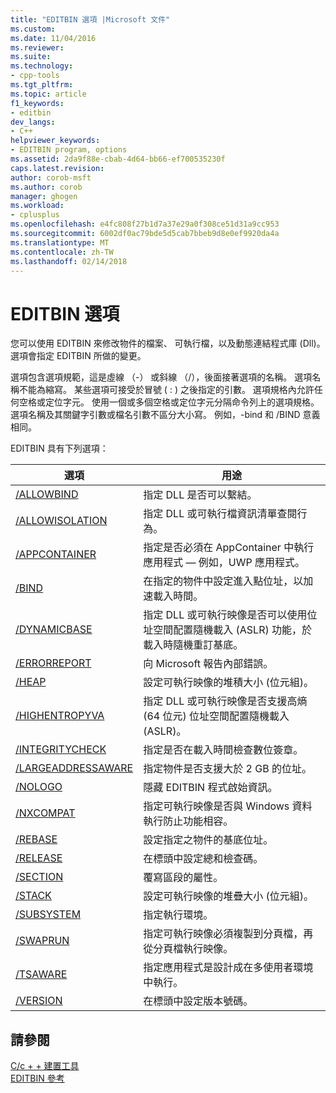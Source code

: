 ```yaml
---
title: "EDITBIN 選項 |Microsoft 文件"
ms.custom: 
ms.date: 11/04/2016
ms.reviewer: 
ms.suite: 
ms.technology:
- cpp-tools
ms.tgt_pltfrm: 
ms.topic: article
f1_keywords:
- editbin
dev_langs:
- C++
helpviewer_keywords:
- EDITBIN program, options
ms.assetid: 2da9f88e-cbab-4d64-bb66-ef700535230f
caps.latest.revision: 
author: corob-msft
ms.author: corob
manager: ghogen
ms.workload:
- cplusplus
ms.openlocfilehash: e4fc808f27b1d7a37e29a0f308ce51d31a9cc953
ms.sourcegitcommit: 6002df0ac79bde5d5cab7bbeb9d8e0ef9920da4a
ms.translationtype: MT
ms.contentlocale: zh-TW
ms.lasthandoff: 02/14/2018
---
```

# <a name="editbin-options"></a>EDITBIN 選項
您可以使用 EDITBIN 來修改物件的檔案、 可執行檔，以及動態連結程式庫 (Dll)。 選項會指定 EDITBIN 所做的變更。  
  
 選項包含選項規範，這是虛線 （-） 或斜線 （/），後面接著選項的名稱。 選項名稱不能為縮寫。 某些選項可接受於冒號 ( : ) 之後指定的引數。 選項規格內允許任何空格或定位字元。 使用一個或多個空格或定位字元分隔命令列上的選項規格。 選項名稱及其關鍵字引數或檔名引數不區分大小寫。 例如，-bind 和 /BIND 意義相同。  
  
 EDITBIN 具有下列選項：  
  
|選項|用途|  
|------------|-------------|  
|[/ALLOWBIND](../../build/reference/allowbind.md)|指定 DLL 是否可以繫結。|  
|[/ALLOWISOLATION](../../build/reference/allowisolation.md)|指定 DLL 或可執行檔資訊清單查閱行為。|  
|[/APPCONTAINER](../../build/reference/appcontainer.md)|指定是否必須在 AppContainer 中執行應用程式 — 例如，UWP 應用程式。|  
|[/BIND](../../build/reference/bind.md)|在指定的物件中設定進入點位址，以加速載入時間。|  
|[/DYNAMICBASE](../../build/reference/dynamicbase.md)|指定 DLL 或可執行映像是否可以使用位址空間配置隨機載入 (ASLR) 功能，於載入時隨機重訂基底。|  
|[/ERRORREPORT](../../build/reference/errorreport-editbin-exe.md)|向 Microsoft 報告內部錯誤。|  
|[/HEAP](../../build/reference/heap.md)|設定可執行映像的堆積大小 (位元組)。|  
|[/HIGHENTROPYVA](../../build/reference/highentropyva.md)|指定 DLL 或可執行映像是否支援高熵 (64 位元) 位址空間配置隨機載入 (ASLR)。|  
|[/INTEGRITYCHECK](../../build/reference/integritycheck.md)|指定是否在載入時間檢查數位簽章。|  
|[/LARGEADDRESSAWARE](../../build/reference/largeaddressaware.md)|指定物件是否支援大於 2 GB 的位址。|  
|[/NOLOGO](../../build/reference/nologo-editbin.md)|隱藏 EDITBIN 程式啟始資訊。|  
|[/NXCOMPAT](../../build/reference/nxcompat.md)|指定可執行映像是否與 Windows 資料執行防止功能相容。|  
|[/REBASE](../../build/reference/rebase.md)|設定指定之物件的基底位址。|  
|[/RELEASE](../../build/reference/release.md)|在標頭中設定總和檢查碼。|  
|[/SECTION](../../build/reference/section-editbin.md)|覆寫區段的屬性。|  
|[/STACK](../../build/reference/stack.md)|設定可執行映像的堆疊大小 (位元組)。|  
|[/SUBSYSTEM](../../build/reference/subsystem.md)|指定執行環境。|  
|[/SWAPRUN](../../build/reference/swaprun.md)|指定可執行映像必須複製到分頁檔，再從分頁檔執行映像。|  
|[/TSAWARE](../../build/reference/tsaware.md)|指定應用程式是設計成在多使用者環境中執行。|  
|[/VERSION](../../build/reference/version.md)|在標頭中設定版本號碼。|  
  
## <a name="see-also"></a>請參閱  
 [C/c + + 建置工具](../../build/reference/c-cpp-build-tools.md)   
 [EDITBIN 參考](../../build/reference/editbin-reference.md)
